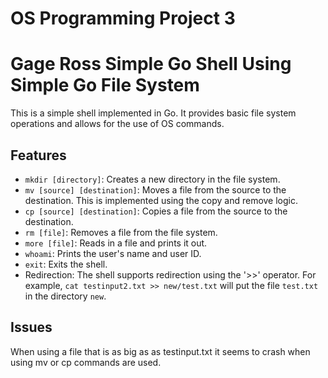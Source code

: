 # OS Programming Project 3
# Gage Ross Simple Go Shell Using Simple Go File System

This is a simple shell implemented in Go. It provides basic file system operations and allows for the use of OS commands.

## Features

- `mkdir [directory]`: Creates a new directory in the file system.
- `mv [source] [destination]`: Moves a file from the source to the destination. This is implemented using the copy and remove logic.
- `cp [source] [destination]`: Copies a file from the source to the destination.
- `rm [file]`: Removes a file from the file system.
- `more [file]`: Reads in a file and prints it out.
- `whoami`: Prints the user's name and user ID.
- `exit`: Exits the shell.
- Redirection: The shell supports redirection using the '>>' operator. For example, `cat testinput2.txt >> new/test.txt` will put the file `test.txt` in the directory `new`.
## Issues
When using a file that is as big as as testinput.txt it seems to crash when using mv or cp commands are used.
